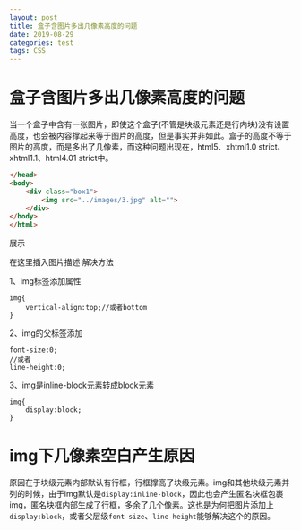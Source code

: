 ```yaml
---
layout: post
title: 盒子含图片多出几像素高度的问题
date: 2019-08-29
categories: test
tags: CSS
---
```


# 盒子含图片多出几像素高度的问题

当一个盒子中含有一张图片，即使这个盒子(不管是块级元素还是行内块)没有设置高度，也会被内容撑起来等于图片的高度，但是事实并非如此。盒子的高度不等于图片的高度，而是多出了几像素，而这种问题出现在，html5、xhtml1.0 strict、xhtml1.1、html4.01 strict中。

```html
</head>
<body>
	<div class="box1">
		<img src="../images/3.jpg" alt="">
	</div>	
</body>
</html>
```

展示

在这里插入图片描述
解决方法

1、img标签添加属性

    img{
        vertical-align:top;//或者bottom
    }
2、img的父标签添加

    font-size:0;
    //或者
    line-height:0;

3、img是inline-block元素转成block元素

    img{
        display:block;
    }



# img下几像素空白产生原因

原因在于块级元素内部默认有行框，行框撑高了块级元素。img和其他块级元素并列的时候，由于img默认是`display:inline-block`，因此也会产生匿名块框包裹img，匿名块框内部生成了行框，多余了几个像素。这也是为何把图片添加上`display:block`，或者父层级`font-size`、`line-height`能够解决这个的原因。